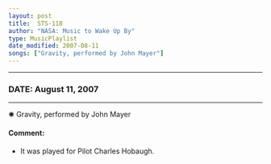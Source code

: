 ```yaml
---
layout: post
title:  STS-118
author: "NASA: Music to Wake Up By"
type: MusicPlaylist
date_modified: 2007-08-11
songs: ["Gravity, performed by John Mayer"]
---
```


----
### DATE: August 11, 2007
----
✺ Gravity, performed by John Mayer

#### Comment:
* It was played for Pilot Charles Hobaugh.



<br/>
<center>
	<a target="_blank"
	   href="https://twitter.com/intent/tweet?hashtags=Space,NASA,Playlist,NASAWakeupCalls,SpaceProgram&text={{ page.author}}, '{{ page.songs.first }}' {{ page.title }}, {{ page.date | date: '%B %d, %Y' }}. {{ site.url }}{{ page.url }}&via=nasawakeupcalls"><i class="fab fa-twitter" alt="Tweet this page" style="font-size: 1.3em;"></i></a>
	&nbsp; 	<i class="fas fa-user-astronaut" style="font-size: 1.5em;"></i> &nbsp;
    <a type="amzn" search="'Gravity, performed by John Mayer'" category="popular music">
    <i class="fab fa-amazon" style="font-size: 1.3em;"></i></a>
</center>
